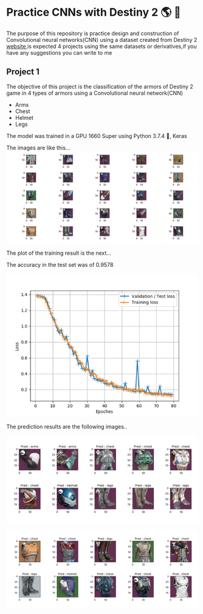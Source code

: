 # Practice CNNs with Destiny 2 :earth_americas: :milky_way:
The purpose of this repository is practice design and construction of Convolutional neural networks(CNN) using a dataset created from Destiny 2 [website
](https://data.destinysets.com/) is expected 4 projects using the same datasets or derivatives,if you have any suggestions you can write to me

## Project 1
The objective of this project is the classification of the armors of Destiny 2 game in 4 types of armors using a Convolutional neural network(CNN)
* Arms
* Chest
* Helmet
* Legs

The model was trained in a GPU 1660 Super using Python 3.7.4 :snake:, Keras

The images are like this...
![Examples](https://github.com/Wolfteinter/Practice-CNNs-with-Destiny2/blob/master/Project%201/images/Explication.png)

The plot of the training result is the next...

The accuracy in the test set was of 0.9578

![plot](https://github.com/Wolfteinter/Practice-CNNs-with-Destiny2/blob/master/Project%201/images/loss_plot.png)

The prediction results are the following images..

![res1](https://github.com/Wolfteinter/Practice-CNNs-with-Destiny2/blob/master/Project%201/images/res1.png)

![res2](https://github.com/Wolfteinter/Practice-CNNs-with-Destiny2/blob/master/Project%201/images/res2.png)
